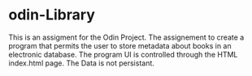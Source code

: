 # odin-Library

This is an assigment for the Odin Project. The assignement to create a program that permits
the user to store metadata about books in an electronic database. The program UI is
controlled through the HTML index.html page. The Data is not persistant.